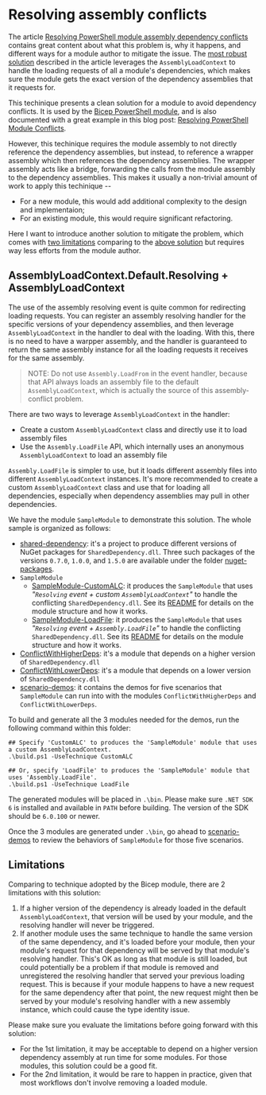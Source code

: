 # Resolving assembly conflicts

The article [Resolving PowerShell module assembly dependency conflicts][the-article] contains great content about what this problem is, why it happens, and different ways for a module author to mitigate the issue.
The [most robust solution][most-robust-solution] described in the article leverages the `AssemblyLoadContext` to handle the loading requests of all a module's dependencies,
which makes sure the module gets the exact version of the dependency assemblies that it requests for.

This techinique presents a clean solution for a module to avoid dependency conflicts.
It is used by the [Bicep PowerShell module](https://github.com/PSBicep/PSBicep),
and is also documented with a great example in this blog post: [Resolving PowerShell Module Conflicts](https://pipe.how/get-assemblyloadcontext/).

However, this techinique requires the module assembly to not directly reference the dependency assemblies,
but instead, to reference a wrapper assembly which then references the dependency assemblies.
The wrapper assembly acts like a bridge, forwarding the calls from the module assembly to the dependency assemblies.
This makes it usually a non-trivial amount of work to apply this techinique --
- For a new module, this would add additional complexity to the design and implementaion;
- For an existing module, this would require significant refactoring.

Here I want to introduce another solution to mitigate the problem,
which comes with [two limitations](#limitations) comparing to the [above solution][most-robust-solution] but requires way less efforts from the module author.

## AssemblyLoadContext.Default.Resolving + AssemblyLoadContext

The use of the assembly resolving event is quite common for redirecting loading requests.
You can register an assembly resolving handler for the specific versions of your dependency assemblies,
and then leverage `AssemblyLoadContext` in the handler to deal with the loading.
With this, there is no need to have a warpper assembly,
and the handler is guaranteed to return the same assembly instance for all the loading requests it receives for the same assembly.

> NOTE: Do not use `Assembly.LoadFrom` in the event handler,
because that API always loads an assembly file to the default `AssemblyLoadContext`,
which is actually the source of this assembly-conflict problem.

There are two ways to leverage `AssemblyLoadContext` in the handler:
- Create a custom `AssemblyLoadContext` class and directly use it to load assembly files
- Use the `Assembly.LoadFile` API, which internally uses an anonymous `AssemblyLoadContext` to load an assembly file

`Assembly.LoadFile` is simpler to use,
but it loads different assembly files into different `AssemblyLoadContext` instances.
It's more recommended to create a custom `AssemblyLoadContext` class and use that for loading all dependencies,
especially when dependency assemblies may pull in other dependencies.

We have the module `SampleModule` to demonstrate this solution.
The whole sample is organized as follows:

- [shared-dependency](./src/shared-dependency/): it's a project to produce different versions of NuGet packages for `SharedDependency.dll`.
  Three such packages of the versions `0.7.0`, `1.0.0`, and `1.5.0` are available under the folder [nuget-packages](./nuget-packages/).
- `SampleModule`
  - [SampleModule-CustomALC](./src/SampleModule-CustomALC/): it produces the `SampleModule` that uses _"`Resolving` event + custom `AssemblyLoadContext`"_ to handle the conflicting `SharedDependency.dll`.
    See its [README](./src/SampleModule-CustomALC/README.md) for details on the module structure and how it works.
  - [SampleModule-LoadFile](./src/SampleModule-LoadFile/): it produces the `SampleModule` that uses _"`Resolving` event + `Assembly.LoadFile`"_ to handle the conflicting `SharedDependency.dll`.
    See its [README](./src/SampleModule-LoadFile/README.md) for details on the module structure and how it works.
- [ConflictWithHigherDeps](./src/HigherDependencyConflict/): it's a module that depends on a higher version of `SharedDependency.dll`
- [ConflictWithLowerDeps](./src/LowerDependencyConflict/): it's a module that depends on a lower version of `SharedDependency.dll`
- [scenario-demos](./scenario-demos/): it contains the demos for five scenarios that `SampleModule` can run into with the modules `ConflictWithHigherDeps` and `ConflictWithLowerDeps`.

To build and generate all the 3 modules needed for the demos,
run the following command within this folder:
```
## Specify 'CustomALC' to produces the 'SampleModule' module that uses a custom AssemblyLoadContext.
.\build.ps1 -UseTechnique CustomALC

## Or, specify 'LoadFile' to produces the 'SampleModule' module that uses 'Assembly.LoadFile'.
.\build.ps1 -UseTechnique LoadFile
```

The generated modules will be placed in `.\bin`.
Please make sure `.NET SDK 6` is installed and available in `PATH` before building.
The version of the SDK should be `6.0.100` or newer.

Once the 3 modules are generated under `.\bin`,
go ahead to [scenario-demos](./scenario-demos/) to review the behaviors of `SampleModule` for those five scenarios.

## Limitations

Comparing to technique adopted by the Bicep module, there are 2 limitations with this solution:
1. If a higher version of the dependency is already loaded in the default `AssemblyLoadContext`,
   that version will be used by your module, and the resolving handler will never be triggered.
1. If another module uses the same technique to handle the same version of the same dependency,
   and it's loaded before your module, then your module's request for that dependency will be served by that module's resolving handler.
   This's OK as long as that module is still loaded, but could potentially be a problem if that module is removed and unregistered the resolving handler that served your previous loading request.
   This is because if your module happens to have a new request for the same dependency after that point, the new request might then be served by your module's resolving handler with a new assembly instance, which could cause the type identity issue.

Please make sure you evaluate the limitations before going forward with this solution:
- For the 1st limitation, it may be acceptable to depend on a higher version dependency assembly at run time for some modules.
  For those modules, this solution could be a good fit.
- For the 2nd limitation, it would be rare to happen in practice, given that most workflows don't involve removing a loaded module.


[the-article]: https://docs.microsoft.com/powershell/scripting/dev-cross-plat/resolving-dependency-conflicts
[most-robust-solution]: https://docs.microsoft.com/powershell/scripting/dev-cross-plat/resolving-dependency-conflicts#loading-through-net-core-assembly-load-contexts

